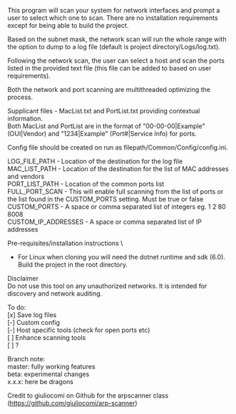 ﻿This program will scan your system for network interfaces and prompt a user to select which one to scan. There are no installation requirements except for being able to build the project.

Based on the subnet mask, the network scan will run the whole range with the option to dump to a log file (default is project directory/Logs/log.txt). 

Following the network scan, the user can select a host and scan the ports listed in the provided text file (this file can be added to based on user requirements).

Both the network and port scanning are multithreaded optimizing the process.

Supplicant files - MacList.txt and PortList.txt providing contextual information.  \
Both MacList and PortList are in the format of "00-00-00|Example" (OUI|Vendor) and "1234|Example" (Port#|Service Info) for ports.

Config file should be created on run as filepath/Common/Config/config.ini.

LOG_FILE_PATH - Location of the destination for the log file \
MAC_LIST_PATH - Location of the destination for the list of MAC addresses and vendors \
PORT_LIST_PATH - Location of the common ports list \
FULL_PORT_SCAN - This will enable full scanning from the list of ports or the list found in the CUSTOM_PORTS setting. Must be true or false \
CUSTOM_PORTS - A space or comma separated list of integers eg. 1 2 80 8008 \
CUSTOM_IP_ADDRESSES - A space or comma separated list of IP addresses

Pre-requisites/installation instructions \
- For Linux when cloning you will need the dotnet runtime and sdk (6.0). Build the project in the root directory.

Disclaimer \
Do not use this tool on any unauthorized networks. It is intended for discovery and network auditing.

To do:  \
[x] Save log files  \
[-] Custom config  \
[-] Host specific tools (check for open ports etc)  \
[ ] Enhance scanning tools   \
[ ] ?	

Branch note:	\
master: fully working features	\
beta: experimental changes	\
x.x.x: here be dragons	

Credit to giuliocomi on Github for the arpscanner class (https://github.com/giuliocomi/arp-scanner)
